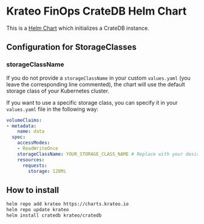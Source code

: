 # Krateo FinOps CrateDB Helm Chart

This is a [Helm Chart](https://helm.sh/docs/topics/charts/) which initializes a CrateDB instance.

## Configuration for StorageClasses

### storageClassName

If you do not provide a `storageClassName` in your custom `values.yaml` (you leave the corresponding line commented), the chart will use the default storage class of your Kubernetes cluster. 

If you want to use a specific storage class, you can specify it in your `values.yaml` file in the following way:

```yaml
volumeClaims:
- metadata:
    name: data
  spec:
    accessModes:
    - ReadWriteOnce
    storageClassName: YOUR_STORAGE_CLASS_NAME # Replace with your desired storage class
    resources:
      requests:
        storage: 128Mi
```

## How to install

```sh
helm repo add krateo https://charts.krateo.io
helm repo update krateo
helm install cratedb krateo/cratedb
```
